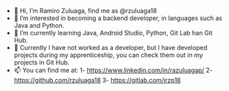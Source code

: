 - 👋 Hi, I’m Ramiro Zuluaga, find me as @rzuluaga18 
- 👀 I’m interested in becoming a backend developer, in languages such as Java and Python.
- 🌱 I’m currently learning Java, Android Studio, Python, Git Lab han Git Hub.
- 💞️ Currently I have not worked as a developer, but I have developed projects during my apprenticeship, you can check them out in my projects in Git Hub.
- 📫 You can find me at:
      1- https://www.linkedin.com/in/razuluagap/
      2- https://github.com/rzuluaga18
      3- https://gitlab.com/jrzp18

<!---
rzuluaga18/rzuluaga18 is a ✨ special ✨ repository because its `README.md` (this file) appears on your GitHub profile.
You can click the Preview link to take a look at your changes.
--->
